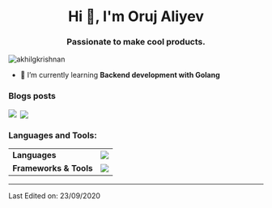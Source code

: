 <h1 align="center">Hi 👋, I'm Oruj Aliyev</h1>
<h3 align="center">Passionate to make cool products.</h3>

<p align="left"> <img src="https://komarev.com/ghpvc/?username=Orujhimaru" alt="akhilgkrishnan" /> </p>

- 🌱 I’m currently learning **Backend development with Golang**


### Blogs posts
<!-- BLOG-POST-LIST:START -->
<!-- BLOG-POST-LIST:END -->
<p><img align="left" src="https://github-readme-stats.vercel.app/api/top-langs/?username=Orujhimaru&layout=compact&hide=html&bg_color=212A36&text_color=ffffff&title_color=ffffff&border_color=4A86D1"  /></p>

<p>&nbsp;<img align="center" src="https://github-readme-stats.vercel.app/api?username=Orujhimaru&show_icons=true&bg_color=212A36&text_color=ffffff&title_color=ffffff&border_color=4A86D1"  /></p>

<h3 align="left">Languages and Tools:</h3>

<markdown-accessiblity-table><table>
  <tbody><tr>
    <td><b>Languages</b></td>
    <td>
          <img src="https://skillicons.dev/icons?i=go,java,py,kotlin,ts,js,html,css" />
    </td>
  </tr>
  <tr>
    <td><b>Frameworks &amp; Tools</b></td>
    <td>
        <img src="https://skillicons.dev/icons?i=react,blender,figma,aws,docker,postgres,redis" />
    </td>
  </tr>
</tbody></table></markdown-accessiblity-table>



----

Last Edited on: 23/09/2020
